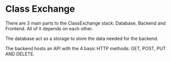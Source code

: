 # Class Exchange

There are 3 main parts to the ClassExchange stack: Database, Backend and Frontend. All of it depends on each other.

The database act as a storage to store the data needed for the backend.

The backend hosts an API with the 4 basic HTTP methods: GET, POST, PUT AND DELETE. 
